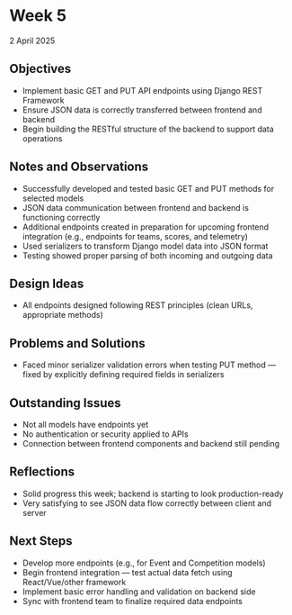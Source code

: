 # Week 5
2 April 2025
## Objectives
* Implement basic GET and PUT API endpoints using Django REST Framework
* Ensure JSON data is correctly transferred between frontend and backend
* Begin building the RESTful structure of the backend to support data operations
## Notes and Observations
* Successfully developed and tested basic GET and PUT methods for selected models
* JSON data communication between frontend and backend is functioning correctly
* Additional endpoints created in preparation for upcoming frontend integration (e.g., endpoints for teams, scores, and telemetry)
* Used serializers to transform Django model data into JSON format
* Testing showed proper parsing of both incoming and outgoing data
## Design Ideas
* All endpoints designed following REST principles (clean URLs, appropriate methods)
## Problems and Solutions
* Faced minor serializer validation errors when testing PUT method — fixed by explicitly defining required fields in serializers
## Outstanding Issues
* Not all models have endpoints yet
* No authentication or security applied to APIs
* Connection between frontend components and backend still pending
## Reflections
* Solid progress this week; backend is starting to look production-ready
* Very satisfying to see JSON data flow correctly between client and server
## Next Steps
* Develop more endpoints (e.g., for Event and Competition models)
* Begin frontend integration — test actual data fetch using React/Vue/other framework
* Implement basic error handling and validation on backend side
* Sync with frontend team to finalize required data endpoints
